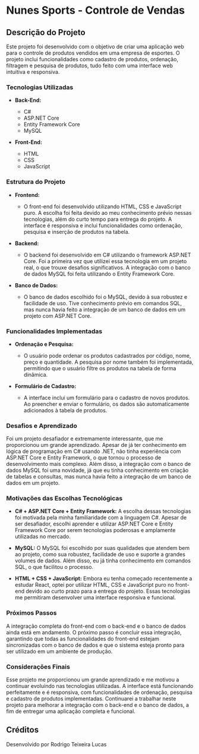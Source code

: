 # Nunes Sports - Controle de Vendas

## Descrição do Projeto

Este projeto foi desenvolvido com o objetivo de criar uma aplicação web para o controle de produtos vendidos em uma empresa de esportes. O projeto inclui funcionalidades como cadastro de produtos, ordenação, filtragem e pesquisa de produtos, tudo feito com uma interface web intuitiva e responsiva.

### Tecnologias Utilizadas

- **Back-End:**
  - C#
  - ASP.NET Core
  - Entity Framework Core
  - MySQL

- **Front-End:**
  - HTML
  - CSS
  - JavaScript

### Estrutura do Projeto

- **Frontend:**
  - O front-end foi desenvolvido utilizando HTML, CSS e JavaScript puro. A escolha foi feita devido ao meu conhecimento prévio nessas tecnologias, além do curto tempo para entrega do projeto. A interface é responsiva e inclui funcionalidades como ordenação, pesquisa e inserção de produtos na tabela.

- **Backend:**
  - O backend foi desenvolvido em C# utilizando o framework ASP.NET Core. Foi a primeira vez que utilizei essa tecnologia em um projeto real, o que trouxe desafios significativos. A integração com o banco de dados MySQL foi feita utilizando o Entity Framework Core.

- **Banco de Dados:**
  - O banco de dados escolhido foi o MySQL, devido à sua robustez e facilidade de uso. Tive conhecimento prévio em comandos SQL, mas nunca havia feito a integração de um banco de dados em um projeto com ASP.NET Core.

### Funcionalidades Implementadas

- **Ordenação e Pesquisa:**
  - O usuário pode ordenar os produtos cadastrados por código, nome, preço e quantidade. A pesquisa por nome também foi implementada, permitindo que o usuário filtre os produtos na tabela de forma dinâmica.

- **Formulário de Cadastro:**
  - A interface inclui um formulário para o cadastro de novos produtos. Ao preencher e enviar o formulário, os dados são automaticamente adicionados à tabela de produtos.

### Desafios e Aprendizado

Foi um projeto desafiador e extremamente interessante, que me proporcionou um grande aprendizado. Apesar de já ter conhecimento em lógica de programação em C# usando .NET, não tinha experiência com ASP.NET Core e Entity Framework, o que tornou o processo de desenvolvimento mais complexo. Além disso, a integração com o banco de dados MySQL foi uma novidade, já que eu tinha conhecimento em criação de tabelas e consultas, mas nunca havia feito a integração de um banco de dados em um projeto.

### Motivações das Escolhas Tecnológicas

- **C# + ASP.NET Core + Entity Framework:** A escolha dessas tecnologias foi motivada pela minha familiaridade com a linguagem C#. Apesar de ser desafiador, escolhi aprender e utilizar ASP.NET Core e Entity Framework Core por serem tecnologias poderosas e amplamente utilizadas no mercado.

- **MySQL:** O MySQL foi escolhido por suas qualidades que atendem bem ao projeto, como sua robustez, facilidade de uso e suporte a grandes volumes de dados. Além disso, eu já tinha conhecimento em comandos SQL, o que facilitou o processo.

- **HTML + CSS + JavaScript:** Embora eu tenha começado recentemente a estudar React, optei por utilizar HTML, CSS e JavaScript puro no front-end devido ao curto prazo para a entrega do projeto. Essas tecnologias me permitiram desenvolver uma interface responsiva e funcional.

### Próximos Passos

A integração completa do front-end com o back-end e o banco de dados ainda está em andamento. O próximo passo é concluir essa integração, garantindo que todas as funcionalidades do front-end estejam sincronizadas com o banco de dados e que o sistema esteja pronto para ser utilizado em um ambiente de produção.

### Considerações Finais

Esse projeto me proporcionou um grande aprendizado e me motivou a continuar evoluindo nas tecnologias utilizadas. A interface está funcionando perfeitamente e é responsiva, com funcionalidades de ordenação, pesquisa e cadastro de produtos implementadas. Continuarei a trabalhar neste projeto para melhorar a integração com o back-end e o banco de dados, a fim de entregar uma aplicação completa e funcional.

## Créditos

Desenvolvido por Rodrigo Teixeira Lucas

